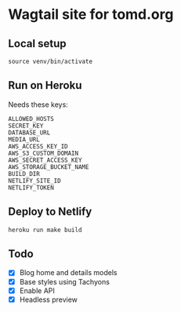 # Wagtail site for tomd.org

## Local setup

`source venv/bin/activate`

## Run on Heroku

Needs these keys:

```
ALLOWED_HOSTS
SECRET_KEY     
DATABASE_URL
MEDIA_URL
AWS_ACCESS_KEY_ID
AWS_S3_CUSTOM_DOMAIN
AWS_SECRET_ACCESS_KEY
AWS_STORAGE_BUCKET_NAME
BUILD_DIR
NETLIFY_SITE_ID
NETLIFY_TOKEN
```

## Deploy to Netlify

`heroku run make build`

## Todo

 - [x] Blog home and details models
 - [x] Base styles using Tachyons
 - [x] Enable API
 - [x] Headless preview